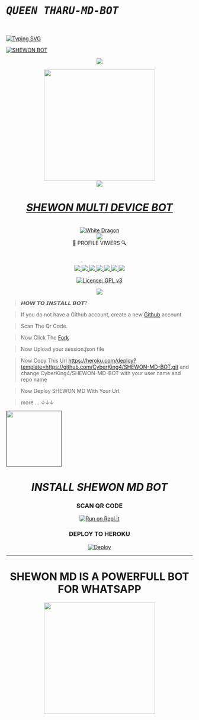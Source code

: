 # <b><tt><i>QUEEN THARU-MD-BOT</i></b></tt>
<br>

[![Typing SVG](https://bit.ly/3aPnjLk)](https://git.io/typing-svg)
<br>

<a href="https://github.com/CyberKing4">![SHEWON BOT](https://img.shields.io/badge/SHEWON%20Bot-OWNER-52b5f7?style=for-the-badge&logo=discord%20alexa&logowhite=white)
<div align="center"> 
<img src= "https://camo.githubusercontent.com/71b837571c48af3aa60a73dbc9d5936aa359d78efbfa8a6743cbbbc16b80ef4d/68747470733a2f2f63646e2e646973636f72646170702e636f6d2f6174746163686d656e74732f3830353930323039333930363630383138362f3830353931333937323533353539303932322f74656e6f722e676966"/>
</p>
<div align="center">
  <a href="https://www.youtube.com/channel/UCRt-7UDMMcfjunuZwZi481Q">
<img src="https://telegra.ph/file/640ec55270602dfad216b.jpg" width="300" height="300">
<div align="center">
<img src= "https://camo.githubusercontent.com/71b837571c48af3aa60a73dbc9d5936aa359d78efbfa8a6743cbbbc16b80ef4d/68747470733a2f2f63646e2e646973636f72646170702e636f6d2f6174746163686d656e74732f3830353930323039333930363630383138362f3830353931333937323533353539303932322f74656e6f722e676966"/>
</p>
 <h1><b><i>SHEWON MULTI DEVICE BOT</i></b></h1>
  
<br>
<img title="White Dragon" src="https://img.shields.io/badge/☛ BUILD BY SHEWON ☚-dqz/JulieMwol?color=black&style=for-the-badge&logo=github"></a>
<br><div algin="center"><img src=
      "https://profile-counter.glitch.me/CyberKing4/count.svg" /><br> 🔎 PROFILE VIWERS 🔍</div>
<p align="center">
<br>
<div align="center">
<a href="https://github.com/CyberKing4">
<img src="https://img.shields.io/static/v1?label=Developer&message=Shewon%20&color=purple&style=plastic">
<a href="http://wa.me//+94784997828"><img src="https://img.shields.io/badge/Owner-WhatsApp-green">
<a href="https://t.me/"><img src="https://img.shields.io/badge/Owner-Telegram-blue">
<a href="https://www.youtube.com/channel/UCRt-7UDMMcfjunuZwZi481Q"><img src="https://img.shields.io/badge/Owner-YouTube-pink">
<a href="https://github.com/CyberKing4/SHEWON-MD-BOT/issues?q=is%3Aopen+is%3Aissue"><img src="https://img.shields.io/github/issues/CyberKing4/SHEWON-MD-BOT.svg">
<a href="https://github.com/CyberKing4/SHEWON-MD-BOT/issues?q=is%3Aissue+is%3Aclosed"><img src="https://img.shields.io/github/issues-closed/CyberKing4/SHEWON-MD-BOT.svg">
<a href="https://github.com/CyberKing2/SHEWON-MD-BOT/edit/main/README.md"><img src="https://badge-size.herokuapp.com/CyberKing4/SHEWON-MD-BOT/main/README.md">	

[![License: GPL v3](https://img.shields.io/badge/License-CCOv1-blue.svg)](https://www.gnu.org/licenses/cco-1.0)
  
<img src="https://github-readme-stats.vercel.app/api?username=CyberKing4&theme=blue-green"> 

<div align="left">


> 𝙃𝙊𝙒 𝙏𝙊 𝙄𝙉𝙎𝙏𝘼𝙇𝙇 𝘽𝙊𝙏?

> If you do not have a Github account, create a new [Github](https://github.com/signup?ref_cta=Sign+up&ref_loc=header+logged+out&ref_page=%2F&source=header-home) account

> Scan The Qr Code.

> Now Click The [Fork](https://github.com/CyberKing4/SHEWON-MD-BOT/fork)

> Now Upload your session.json file

> Now Copy This Url https://heroku.com/deploy?template=https://github.com/CyberKing4/SHEWON-MD-BOT.git and change CyberKing4/SHEWON-MD-BOT with your user name and repo name

> Now Deploy SHEWON MD With Your Url.

> more ... ↓↓↓

<div align="left"><a href=""><img src="https://github.com/ravindu01manoj/ravindu01manoj/blob/main/sewqueenimg/yt.jpg" width="150" ></a></div>

<div align="center">

<h1><b><i>INSTALL SHEWON MD BOT</i></b></h1>
  
### SCAN QR CODE
[![Run on Repl.it](https://repl.it/badge/github/quiec/whatsasena)](https://replit.com/@Shewon/SHEWON-MD-BOT?v=1?outputonly=1&lite=1)

### <b>DEPLOY TO HEROKU</b>
[![Deploy](https://www.herokucdn.com/deploy/button.svg)](https://heroku.com)
</div>

<div align="center">


----
<div align="center"><h1> SHEWON MD IS A POWERFULL BOT FOR WHATSAPP </h1><a href="https://github.com/CyberKing4"><img src="https://i.ibb.co/N903kqX/ab6f24d2-ae33-498a-b0f5-d1e2eb7fb37a.gif" width="300"></a></div>  

